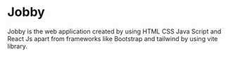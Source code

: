 # Jobby
Jobby is the web application created by using HTML CSS Java Script and React Js apart from frameworks like Bootstrap and tailwind by using vite library. 
